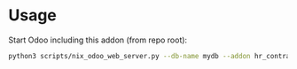 # Usage

Start Odoo including this addon (from repo root):

```bash
python3 scripts/nix_odoo_web_server.py --db-name mydb --addon hr_contract_employee_calendar_planning
```
